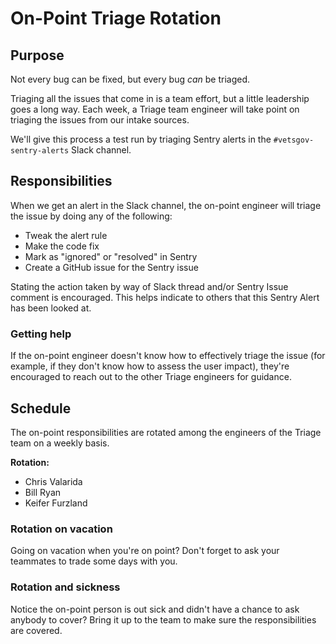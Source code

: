 # On-Point Triage Rotation

## Purpose
Not every bug can be fixed, but every bug _can_ be triaged.

Triaging all the issues that come in is a team effort, but a little leadership goes a long way. Each week, a Triage team engineer will take point on triaging the issues from our intake sources.

We'll give this process a test run by triaging Sentry alerts in the `#vetsgov-sentry-alerts` Slack channel.

## Responsibilities
When we get an alert in the Slack channel, the on-point engineer will triage the issue by doing any of the following:

- Tweak the alert rule
- Make the code fix
- Mark as "ignored" or "resolved" in Sentry
- Create a GitHub issue for the Sentry issue

Stating the action taken by way of Slack thread and/or Sentry Issue comment is encouraged. This helps indicate to others that this Sentry Alert has been looked at.

### Getting help
If the on-point engineer doesn't know how to effectively triage the issue (for example, if they don't know how to assess the user impact), they're encouraged to reach out to the other Triage engineers for guidance.


## Schedule
The on-point responsibilities are rotated among the engineers of the Triage team on a weekly basis.

**Rotation:**
- Chris Valarida
- Bill Ryan
- Keifer Furzland

### Rotation on vacation
Going on vacation when you're on point? Don't forget to ask your teammates to trade some days with you.

### Rotation and sickness
Notice the on-point person is out sick and didn't have a chance to ask anybody to cover? Bring it up to the team to make sure the responsibilities are covered.
